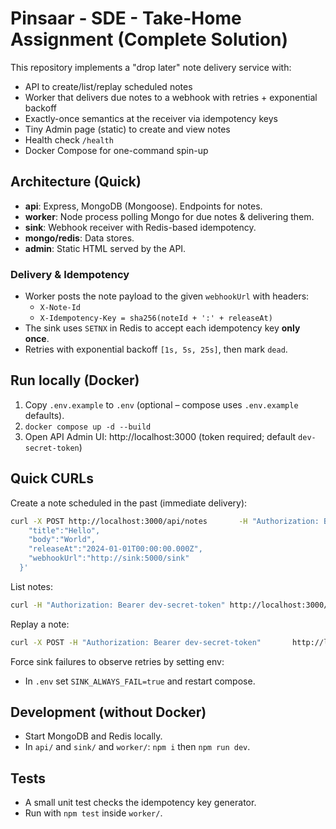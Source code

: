 # Pinsaar - SDE - Take-Home Assignment (Complete Solution)

This repository implements a "drop later" note delivery service with:
- API to create/list/replay scheduled notes
- Worker that delivers due notes to a webhook with retries + exponential backoff
- Exactly-once semantics at the receiver via idempotency keys
- Tiny Admin page (static) to create and view notes
- Health check `/health`
- Docker Compose for one-command spin-up

## Architecture (Quick)
- **api**: Express, MongoDB (Mongoose). Endpoints for notes.
- **worker**: Node process polling Mongo for due notes & delivering them.
- **sink**: Webhook receiver with Redis-based idempotency.
- **mongo/redis**: Data stores.
- **admin**: Static HTML served by the API.

### Delivery & Idempotency
- Worker posts the note payload to the given `webhookUrl` with headers:
  - `X-Note-Id`
  - `X-Idempotency-Key = sha256(noteId + ':' + releaseAt)`
- The sink uses `SETNX` in Redis to accept each idempotency key **only once**.
- Retries with exponential backoff `[1s, 5s, 25s]`, then mark `dead`.

## Run locally (Docker)
1. Copy `.env.example` to `.env` (optional – compose uses `.env.example` defaults).
2. `docker compose up -d --build`
3. Open API Admin UI: http://localhost:3000 (token required; default `dev-secret-token`)

## Quick CURLs
Create a note scheduled in the past (immediate delivery):
```bash
curl -X POST http://localhost:3000/api/notes       -H "Authorization: Bearer dev-secret-token"       -H "Content-Type: application/json"       -d '{
    "title":"Hello",
    "body":"World",
    "releaseAt":"2024-01-01T00:00:00.000Z",
    "webhookUrl":"http://sink:5000/sink"
  }'
```

List notes:
```bash
curl -H "Authorization: Bearer dev-secret-token" http://localhost:3000/api/notes
```

Replay a note:
```bash
curl -X POST -H "Authorization: Bearer dev-secret-token"       http://localhost:3000/api/notes/<NOTE_ID>/replay
```

Force sink failures to observe retries by setting env:
- In `.env` set `SINK_ALWAYS_FAIL=true` and restart compose.

## Development (without Docker)
- Start MongoDB and Redis locally.
- In `api/` and `sink/` and `worker/`: `npm i` then `npm run dev`.

## Tests
- A small unit test checks the idempotency key generator.
- Run with `npm test` inside `worker/`.
